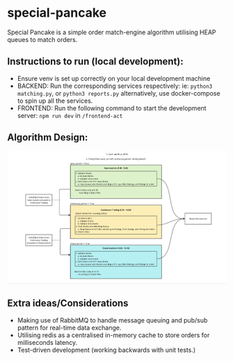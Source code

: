# special-pancake

Special Pancake is a simple order match-engine algorithm utilising HEAP queues to match orders.


## Instructions to run (local development):
- Ensure venv is set up correctly on your local development machine
- BACKEND: Run the corresponding services respectively: ie: `python3 matching.py`, or `python3 reports.py` alternatively, use docker-compose to spin up all the services.
- FRONTEND: Run the following command to start the development server: `npm run dev` in `/frontend-act`

## Algorithm Design:
![Special Pancake](Special%20Pancake.jpg)


## Extra ideas/Considerations
- Making use of RabbitMQ to handle message queuing and pub/sub pattern for real-time data exchange.
- Utilising redis as a centralised in-memory cache to store orders for milliseconds latency. 
- Test-driven development (working backwards with unit tests.)

